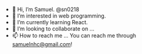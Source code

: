 - 👋 Hi, I’m Samuel. @sn0218
- 👀 I’m interested in web programming.
- 🌱 I’m currently learning React.
- 💞️ I’m looking to collaborate on ...
- 📫 How to reach me ... You can reach me through samuelnhc@gmail.com!

<!---
sn0218/sn0218 is a ✨ special ✨ repository because its `README.md` (this file) appears on your GitHub profile.
You can click the Preview link to take a look at your changes.
--->
